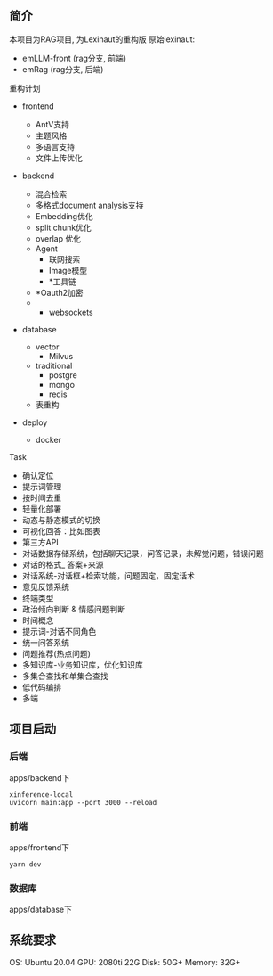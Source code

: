 ## 简介
本项目为RAG项目, 为Lexinaut的重构版
原始lexinaut:
- emLLM-front (rag分支, 前端)
- emRag (rag分支, 后端)

重构计划
- frontend
  - AntV支持
  - 主题风格
  - 多语言支持
  - 文件上传优化
- backend
  - 混合检索
  - 多格式document analysis支持
  - Embedding优化
  - split chunk优化
  - overlap 优化
  - Agent
    - 联网搜索
    - Image模型
    - *工具链
  - *Oauth2加密
  - * websockets
- database
  - vector
    - Milvus
  - traditional
    - postgre
    - mongo
    - redis
  - 表重构

- deploy
  - docker

Task
- 确认定位
- 提示词管理
- 按时间去重
- 轻量化部署
- 动态与静态模式的切换
- 可视化回答：比如图表
- 第三方API
- 对话数据存储系统，包括聊天记录，问答记录，未解觉问题，错误问题
- 对话的格式_ 答案+来源
- 对话系统-对话框+检索功能，问题固定，固定话术
- 意见反馈系统
- 终端类型
- 政治倾向判断 & 情感问题判断
- 时间概念
- 提示词-对话不同角色
- 统一问答系统
- 问题推荐(热点问题)
- 多知识库-业务知识库，优化知识库
- 多集合查找和单集合查找
- 低代码编排
- 多端

## 项目启动

### 后端
apps/backend下

```
xinference-local
uvicorn main:app --port 3000 --reload
```

### 前端
apps/frontend下
```
yarn dev
```

### 数据库
apps/database下

## 系统要求
OS: Ubuntu 20.04
GPU: 2080ti 22G
Disk: 50G+
Memory: 32G+
